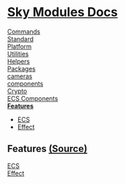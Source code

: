 <!--- This Features was auto-generated using "pnpm exec sky readme" --> 

# [Sky Modules Docs](../README.md)

[Commands](..%2Fcommands%2FREADME.md)   
[Standard](..%2Fstandard%2FREADME.md)   
[Platform](..%2Fplatform%2FREADME.md)   
[Utilities](..%2Futilities%2FREADME.md)   
[Helpers](..%2Fhelpers%2FREADME.md)   
[Packages](..%2Fpkgs%2FREADME.md)   
[cameras](..%2Fcameras%2FREADME.md)   
[components](..%2Fcomponents%2FREADME.md)   
[Crypto](..%2Fcrypto%2FREADME.md)   
[ECS Components](..%2Fecs%2FREADME.md)   
**[Features](..%2Ffeatures%2FREADME.md)**   
* [ECS](..%2Ffeatures%2Fecs%2FREADME.md)
* [Effect](..%2Ffeatures%2Feffect%2FREADME.md)
  
## Features [(Source)](..%2Ffeatures%2F)

[ECS](..%2Ffeatures%2Fecs%2FREADME.md)   
[Effect](..%2Ffeatures%2Feffect%2FREADME.md)   
  